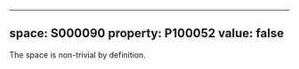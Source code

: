   ---
  space: S000090
  property: P100052
  value: false
  ---
  
  The space is non-trivial by definition.
